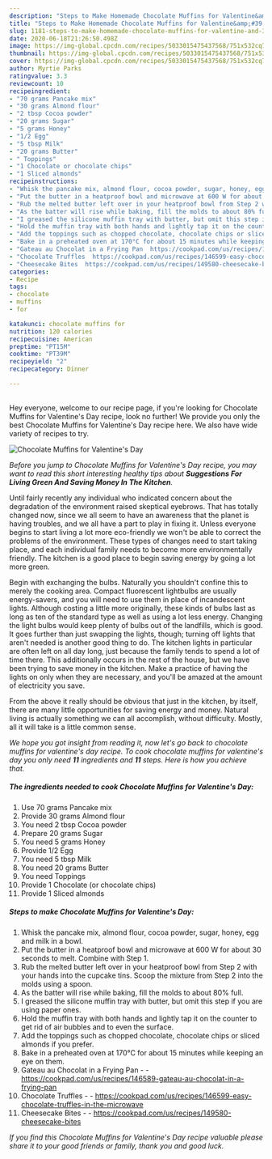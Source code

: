 ```yaml
---
description: "Steps to Make Homemade Chocolate Muffins for Valentine&amp;#39;s Day"
title: "Steps to Make Homemade Chocolate Muffins for Valentine&amp;#39;s Day"
slug: 1181-steps-to-make-homemade-chocolate-muffins-for-valentine-and-39-s-day
date: 2020-06-18T21:26:50.498Z
image: https://img-global.cpcdn.com/recipes/5033015475437568/751x532cq70/chocolate-muffins-for-valentines-day-recipe-main-photo.jpg
thumbnail: https://img-global.cpcdn.com/recipes/5033015475437568/751x532cq70/chocolate-muffins-for-valentines-day-recipe-main-photo.jpg
cover: https://img-global.cpcdn.com/recipes/5033015475437568/751x532cq70/chocolate-muffins-for-valentines-day-recipe-main-photo.jpg
author: Myrtie Parks
ratingvalue: 3.3
reviewcount: 10
recipeingredient:
- "70 grams Pancake mix"
- "30 grams Almond flour"
- "2 tbsp Cocoa powder"
- "20 grams Sugar"
- "5 grams Honey"
- "1/2 Egg"
- "5 tbsp Milk"
- "20 grams Butter"
- " Toppings"
- "1 Chocolate or chocolate chips"
- "1 Sliced almonds"
recipeinstructions:
- "Whisk the pancake mix, almond flour, cocoa powder, sugar, honey, egg and milk in a bowl."
- "Put the butter in a heatproof bowl and microwave at 600 W for about 30 seconds to melt. Combine with Step 1."
- "Rub the melted butter left over in your heatproof bowl from Step 2 with your hands into the cupcake tins. Scoop the mixture from Step 2 into the molds using a spoon."
- "As the batter will rise while baking, fill the molds to about 80% full."
- "I greased the silicone muffin tray with butter, but omit this step if you are using paper ones."
- "Hold the muffin tray with both hands and lightly tap it on the counter to get rid of air bubbles and to even the surface."
- "Add the toppings such as chopped chocolate, chocolate chips or sliced almonds if you prefer."
- "Bake in a preheated oven at 170°C for about 15 minutes while keeping an eye on them."
- "Gateau au Chocolat in a Frying Pan  https://cookpad.com/us/recipes/146589-gateau-au-chocolat-in-a-frying-pan"
- "Chocolate Truffles  https://cookpad.com/us/recipes/146599-easy-chocolate-truffles-in-the-microwave"
- "Cheesecake Bites  https://cookpad.com/us/recipes/149580-cheesecake-bites"
categories:
- Recipe
tags:
- chocolate
- muffins
- for

katakunci: chocolate muffins for 
nutrition: 120 calories
recipecuisine: American
preptime: "PT15M"
cooktime: "PT39M"
recipeyield: "2"
recipecategory: Dinner

---
```

<br>
Hey everyone, welcome to our recipe page, if you're looking for Chocolate Muffins for Valentine&#39;s Day recipe, look no further! We provide you only the best Chocolate Muffins for Valentine&#39;s Day recipe here. We also have wide variety of recipes to try.
<br>


![Chocolate Muffins for Valentine&#39;s Day](https://img-global.cpcdn.com/recipes/5033015475437568/751x532cq70/chocolate-muffins-for-valentines-day-recipe-main-photo.jpg)

<i>Before you jump to Chocolate Muffins for Valentine&#39;s Day recipe, you may want to read this short interesting healthy tips about 
<strong>Suggestions For Living Green And Saving Money In The Kitchen</strong>.</i>
</br>

Until fairly recently any individual who indicated concern about the degradation of the environment raised skeptical eyebrows. That has totally changed now, since we all seem to have an awareness that the planet is having troubles, and we all have a part to play in fixing it. Unless everyone begins to start living a lot more eco-friendly we won't be able to correct the problems of the environment. These types of changes need to start taking place, and each individual family needs to become more environmentally friendly. The kitchen is a good place to begin saving energy by going a lot more green.

Begin with exchanging the bulbs. Naturally you shouldn't confine this to merely the cooking area. Compact fluorescent lightbulbs are usually energy-savers, and you will need to use them in place of incandescent lights. Although costing a little more originally, these kinds of bulbs last as long as ten of the standard type as well as using a lot less energy. Changing the light bulbs would keep plenty of bulbs out of the landfills, which is good. It goes further than just swapping the lights, though; turning off lights that aren't needed is another good thing to do. The kitchen lights in particular are often left on all day long, just because the family tends to spend a lot of time there. This additionally occurs in the rest of the house, but we have been trying to save money in the kitchen. Make a practice of having the lights on only when they are necessary, and you'll be amazed at the amount of electricity you save.

From the above it really should be obvious that just in the kitchen, by itself, there are many little opportunities for saving energy and money. Natural living is actually something we can all accomplish, without difficulty. Mostly, all it will take is a little common sense.


<i>We hope you got insight from reading it, now let's go back to chocolate muffins for valentine&#39;s day recipe. To cook chocolate muffins for valentine&#39;s day you only need <strong>11</strong> ingredients and <strong>11</strong> steps. Here is how you achieve that.
</i>

##### The ingredients needed to cook Chocolate Muffins for Valentine&#39;s Day:

1. Use 70 grams Pancake mix
1. Provide 30 grams Almond flour
1. You need 2 tbsp Cocoa powder
1. Prepare 20 grams Sugar
1. You need 5 grams Honey
1. Provide 1/2 Egg
1. You need 5 tbsp Milk
1. You need 20 grams Butter
1. You need  Toppings
1. Provide 1 Chocolate (or chocolate chips)
1. Provide 1 Sliced almonds


##### Steps to make Chocolate Muffins for Valentine&#39;s Day:

1. Whisk the pancake mix, almond flour, cocoa powder, sugar, honey, egg and milk in a bowl.
1. Put the butter in a heatproof bowl and microwave at 600 W for about 30 seconds to melt. Combine with Step 1.
1. Rub the melted butter left over in your heatproof bowl from Step 2 with your hands into the cupcake tins. Scoop the mixture from Step 2 into the molds using a spoon.
1. As the batter will rise while baking, fill the molds to about 80% full.
1. I greased the silicone muffin tray with butter, but omit this step if you are using paper ones.
1. Hold the muffin tray with both hands and lightly tap it on the counter to get rid of air bubbles and to even the surface.
1. Add the toppings such as chopped chocolate, chocolate chips or sliced almonds if you prefer.
1. Bake in a preheated oven at 170°C for about 15 minutes while keeping an eye on them.
1. Gateau au Chocolat in a Frying Pan -  - https://cookpad.com/us/recipes/146589-gateau-au-chocolat-in-a-frying-pan
1. Chocolate Truffles -  - https://cookpad.com/us/recipes/146599-easy-chocolate-truffles-in-the-microwave
1. Cheesecake Bites -  - https://cookpad.com/us/recipes/149580-cheesecake-bites


<i>If you find this Chocolate Muffins for Valentine&#39;s Day recipe valuable please share it to your good friends or family, thank you and good luck.</i>
